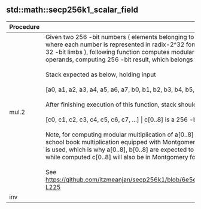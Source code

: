 
## std::math::secp256k1_scalar_field
| Procedure | Description |
| ----------- | ------------- |
| mul.2 |  Given two 256 -bit numbers ( elements belonging to secp256k1 scalar field ) on stack, <br /> where each number is represented in radix-2^32 form ( i.e. each number having eight<br /> 32 -bit limbs ), following function computes modular multiplication of those two <br /> operands, computing 256 -bit result, which belongs to secp256k1 scalar field.<br /><br /> Stack expected as below, holding input<br /><br /> [a0, a1, a2, a3, a4, a5, a6, a7, b0, b1, b2, b3, b4, b5, b6, b7, ...] \| a[0..8], b[0..8] are 256 -bit numbers<br /><br /> After finishing execution of this function, stack should look like<br /><br /> [c0, c1, c2, c3, c4, c5, c6, c7, ...] \| c[0..8] is a 256 -bit number<br /><br /> Note, for computing modular multiplication of a[0..8] & b[0..8],<br /> school book multiplication equipped with Montgomery reduction technique<br /> is used, which is why a[0..8], b[0..8] are expected to be in Montgomery form,<br /> while computed c[0..8] will also be in Montgomery form.<br /><br /> See https://github.com/itzmeanjan/secp256k1/blob/6e5e654823a073add7d62b21ed88e9de9bb06869/field/scalar_field_utils.py#L101-L225 |
| inv |  |
